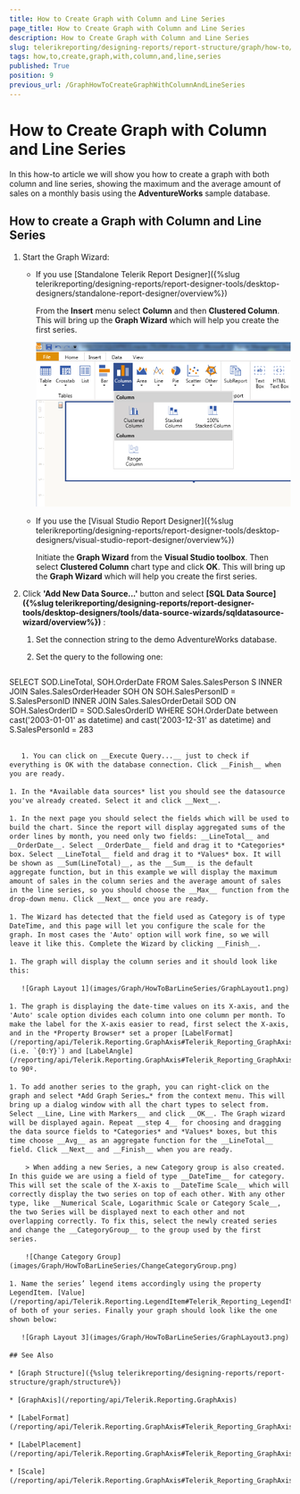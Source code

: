 ```yaml
---
title: How to Create Graph with Column and Line Series
page_title: How to Create Graph with Column and Line Series 
description: How to Create Graph with Column and Line Series
slug: telerikreporting/designing-reports/report-structure/graph/how-to/how-to-create-graph-with-column-and-line-series
tags: how,to,create,graph,with,column,and,line,series
published: True
position: 9
previous_url: /GraphHowToCreateGraphWithColumnAndLineSeries
---
```


# How to Create Graph with Column and Line Series

In this how-to article we will show you how to create a graph with both column and line series, showing the maximum and the average amount of sales on a monthly basis using the __AdventureWorks__ sample database. 

## How to create a Graph with Column and Line Series

1. Start the Graph Wizard:
   + If you use [Standalone Telerik Report Designer]({%slug telerikreporting/designing-reports/report-designer-tools/desktop-designers/standalone-report-designer/overview%}) 
     
	 From the __Insert__ menu select __Column__ and then __Clustered Column__. This will bring up the __Graph Wizard__ which will help you create the first series. 

     ![select Column](images/Graph/HowToBarLineSeries/selectColumn.png)

   + If you use the [Visual Studio Report Designer]({%slug telerikreporting/designing-reports/report-designer-tools/desktop-designers/visual-studio-report-designer/overview%}) 
   
     Initiate the __Graph Wizard__ from the __Visual Studio toolbox__. Then select __Clustered Column__ chart type and click __OK__. This will bring up the __Graph Wizard__ which will help you create the first series. 

1. Click __'Add New Data Source...'__ button and select __[SQL Data Source]({%slug telerikreporting/designing-reports/report-designer-tools/desktop-designers/tools/data-source-wizards/sqldatasource-wizard/overview%})__ : 

   1. Set the connection string to the demo AdventureWorks database.

   1. Set the query to the following one:
    
      ````sql
SELECT SOD.LineTotal, SOH.OrderDate
FROM
Sales.SalesPerson S
INNER JOIN Sales.SalesOrderHeader SOH ON SOH.SalesPersonID = S.SalesPersonID
INNER JOIN Sales.SalesOrderDetail SOD ON SOH.SalesOrderID = SOD.SalesOrderID
WHERE SOH.OrderDate between cast('2003-01-01' as datetime) and cast('2003-12-31' as datetime)
and S.SalesPersonId = 283
````

   1. You can click on __Execute Query...__ just to check if everything is OK with the database connection. Click __Finish__ when you are ready. 

1. In the *Available data sources* list you should see the datasource you've already created. Select it and click __Next__. 

1. In the next page you should select the fields which will be used to build the chart. Since the report will display aggregated sums of the order lines by month, you need only two fields: __LineTotal__ and __OrderDate__. Select __OrderDate__ field and drag it to *Categories* box. Select __LineTotal__ field and drag it to *Values* box. It will be shown as __Sum(LineTotal)__, as the __Sum__ is the default aggregate function, but in this example we will display the maximum amount of sales in the column series and the average amount of sales in the line series, so you should choose the __Max__ function from the drop-down menu. Click __Next__ once you are ready. 

1. The Wizard has detected that the field used as Category is of type DateTime, and this page will let you configure the scale for the graph. In most cases the 'Auto' option will work fine, so we will leave it like this. Complete the Wizard by clicking __Finish__. 

1. The graph will display the column series and it should look like this: 

   ![Graph Layout 1](images/Graph/HowToBarLineSeries/GraphLayout1.png)

1. The graph is displaying the date-time values on its X-axis, and the 'Auto' scale option divides each column into one column per month. To make the label for the X-axis easier to read, first select the X-axis, and in the *Property Browser* set a proper [LabelFormat](/reporting/api/Telerik.Reporting.GraphAxis#Telerik_Reporting_GraphAxis_LabelFormat) (i.e. `{0:Y}`) and [LabelAngle](/reporting/api/Telerik.Reporting.GraphAxis#Telerik_Reporting_GraphAxis_LabelAngle) to 90º. 

1. To add another series to the graph, you can right-click on the graph and select *Add Graph Series…* from the context menu. This will bring up a dialog window with all the chart types to select from. Select __Line, Line with Markers__ and click __OK__. The Graph wizard will be displayed again. Repeat __step 4__ for choosing and dragging the data source fields to *Categories* and *Values* boxes, but this time choose __Avg__ as an aggregate function for the __LineTotal__ field. Click __Next__ and __Finish__ when you are ready. 

    > When adding a new Series, a new Category group is also created. In this guide we are using a field of type __DateTime__ for category. This will set the scale of the X-axis to __DateTime Scale__ which will correctly display the two series on top of each other. With any other type, like __Numerical Scale, Logarithmic Scale or Category Scale__, the two Series will be displayed next to each other and not overlapping correctly. To fix this, select the newly created series and change the __CategoryGroup__ to the group used by the first series. 

    ![Change Category Group](images/Graph/HowToBarLineSeries/ChangeCategoryGroup.png)

1. Name the series’ legend items accordingly using the property LegendItem. [Value](/reporting/api/Telerik.Reporting.LegendItem#Telerik_Reporting_LegendItem_Value) of both of your series. Finally your graph should look like the one shown below: 

   ![Graph Layout 3](images/Graph/HowToBarLineSeries/GraphLayout3.png)

## See Also

* [Graph Structure]({%slug telerikreporting/designing-reports/report-structure/graph/structure%}) 

* [GraphAxis](/reporting/api/Telerik.Reporting.GraphAxis)  

* [LabelFormat](/reporting/api/Telerik.Reporting.GraphAxis#Telerik_Reporting_GraphAxis_LabelFormat)  

* [LabelPlacement](/reporting/api/Telerik.Reporting.GraphAxis#Telerik_Reporting_GraphAxis_LabelPlacement)  

* [Scale](/reporting/api/Telerik.Reporting.GraphAxis#Telerik_Reporting_GraphAxis_Scale)

